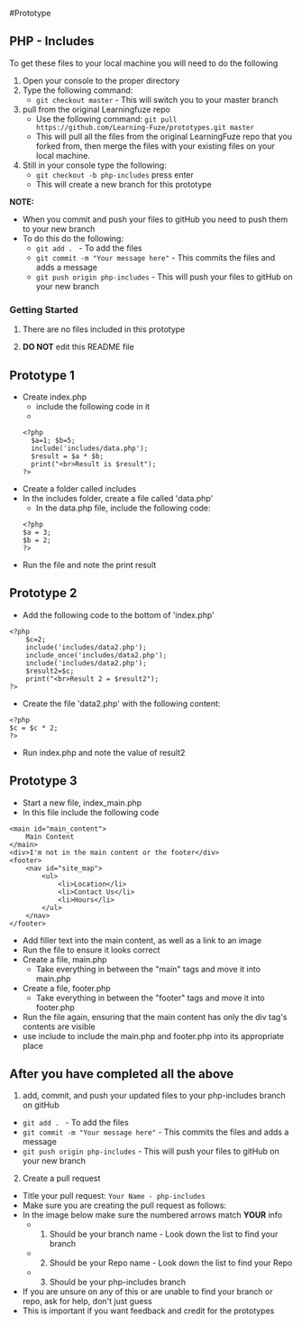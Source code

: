 #Prototype

## PHP - Includes

To get these files to your local machine you will need to do the following

1. Open your console to the proper directory
2. Type the following command:
	- `git checkout master` - This will switch you to your master branch
3. pull from the original Learningfuze repo
	- Use the following command:
		`git pull https://github.com/Learning-Fuze/prototypes.git master`
	- This will pull all the files from the original LearningFuze repo that you forked from, then merge the files with your existing files on your local machine.
4. Still in your console type the following: 
	- `git checkout -b php-includes` press enter
	- This will create a new branch for this prototype

**NOTE:**
- When you commit and push your files to gitHub you need to push them to your new branch
- To do this do the following:
	- `git add . ` - To add the files
	- `git commit -m "Your message here"` - This commits the files and adds a message
	- `git push origin php-includes` - This will push your files to gitHub on your new branch

### Getting Started

1. There are no files included in this prototype

2. **DO NOT** edit this README file

## Prototype 1
- Create index.php
  - include the following code in it
  - 
  ``` 
  <?php
    $a=1; $b=5;
    include('includes/data.php');
    $result = $a * $b;
    print("<br>Result is $result");
  ?>
  ```
- Create a folder called includes
- In the includes folder, create a file called 'data.php'
  - In the data.php file, include the following code:
  ```
  <?php 
  $a = 3;
  $b = 2; 
  ?>
  ```
- Run the file and note the print result

## Prototype 2
- Add the following code to the bottom of 'index.php'
```
<?php
    $c=2;
    include('includes/data2.php');
    include_once('includes/data2.php');
    include('includes/data2.php');
    $result2=$c;
    print("<br>Result 2 = $result2");
?>
```
- Create the file 'data2.php' with the following content:
```
<?php 
$c = $c * 2; 
?>
```
- Run index.php and note the value of result2
    
## Prototype 3
- Start a new file, index_main.php
- In this file include the following code
```
<main id="main_content">
    Main Content
</main>
<div>I'm not in the main content or the footer</div>
<footer>
    <nav id="site_map">
        <ul>
            <li>Location</li>
            <li>Contact Us</li>
            <li>Hours</li>
        </ul>
    </nav>
</footer>
```
- Add filler text into the main content, as well as a link to an image
- Run the file to ensure it looks correct
- Create a file, main.php
  - Take everything in between the "main" tags and move it into main.php
- Create a file, footer.php
  - Take everything in between the "footer" tags and move it into footer.php
- Run the file again, ensuring that the main content has only the div tag's contents are visible
- use include to include the main.php and footer.php into its appropriate place

## After you have completed all the above

1. add, commit, and push your updated files to your php-includes branch on gitHub
  - `git add . ` - To add the files
  - `git commit -m "Your message here"` - This commits the files and adds a message
  - `git push origin php-includes` - This will push your files to gitHub on your new branch
2. Create a pull request
  - Title your pull request: `Your Name - php-includes`
  - Make sure you are creating the pull request as follows:
  - In the image below make sure the numbered arrows match **YOUR** info
    - 1. Should be your branch name - Look down the list to find your branch
    - 2. Should be your Repo name - Look down the list to find your Repo
    - 3. Should be your php-includes branch
  - If you are unsure on any of this or are unable to find your branch or repo, ask for help, don't just guess
  - This is important if you want feedback and credit for the prototypes 

<img src="https://github.com/Learning-Fuze/prototypes/blob/assets/assets/pr_php-includes.png?raw=true" alt="">